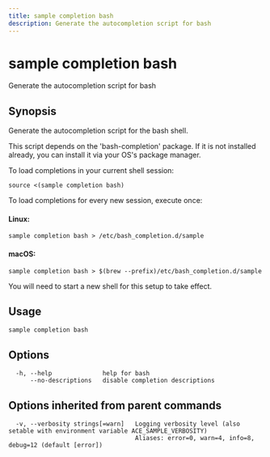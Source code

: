 ```yaml
---
title: sample completion bash
description: Generate the autocompletion script for bash
---
```


<!--
This documentation is auto generated by a script.
Please do not edit this file directly.
-->

<!-- markdownlint-disable-next-line single-title -->
# sample completion bash

Generate the autocompletion script for bash

## Synopsis

Generate the autocompletion script for the bash shell.

This script depends on the 'bash-completion' package.
If it is not installed already, you can install it via your OS's package manager.

To load completions in your current shell session:

	source <(sample completion bash)

To load completions for every new session, execute once:

#### Linux:

	sample completion bash > /etc/bash_completion.d/sample

#### macOS:

	sample completion bash > $(brew --prefix)/etc/bash_completion.d/sample

You will need to start a new shell for this setup to take effect.


## Usage

```plaintext
sample completion bash
```

## Options

```plaintext
  -h, --help              help for bash
      --no-descriptions   disable completion descriptions
```

## Options inherited from parent commands

```plaintext
  -v, --verbosity strings[=warn]   Logging verbosity level (also setable with environment variable ACE_SAMPLE_VERBOSITY)
                                   Aliases: error=0, warn=4, info=8, debug=12 (default [error])
```
